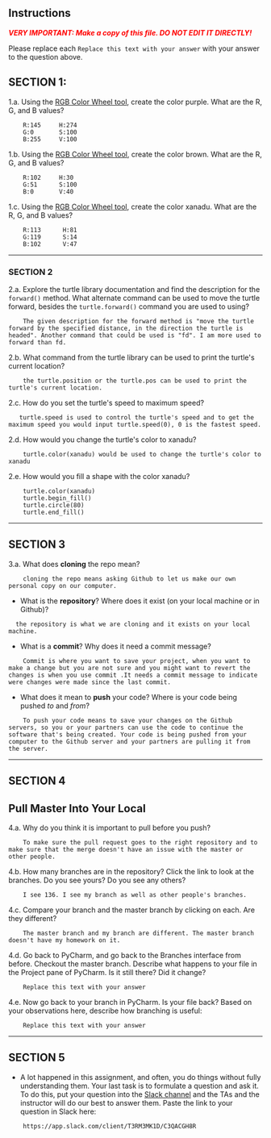 ## Instructions

**_<span style="color:red">
    VERY IMPORTANT: Make a copy of this file. DO NOT EDIT IT DIRECTLY!
</span>_**

Please replace each `Replace this text with your answer` 
with your answer to the question above.

## SECTION 1: 

1.a. Using the [RGB Color Wheel tool](https://colorspire.com/rgb-color-wheel/), create the color purple. 
     What are the R, G, and B values?

```
    R:145     H:274
    G:0       S:100
    B:255     V:100
```

1.b. Using the [RGB Color Wheel tool](https://colorspire.com/rgb-color-wheel/), create the color brown. 
     What are the R, G, and B values? 

```
    R:102     H:30
    G:51      S:100
    B:0       V:40
```

1.c. Using the [RGB Color Wheel tool](https://colorspire.com/rgb-color-wheel/), create the color xanadu. 
     What are the R, G, and B values?

```
    R:113      H:81
    G:119      S:14
    B:102      V:47
```

---

### SECTION 2

2.a. Explore the turtle library documentation and find the description for the 
     `forward()` method. What alternate command can be used to move the turtle forward, 
     besides the `turtle.forward()` command you are used to using?

```
    The given description for the forward method is "move the turtle forward by the specified distance, in the direction the turtle is headed". Another command that could be used is "fd". I am more used to forward than fd.
```

2.b. What command from the turtle library can be used to print the turtle's current 
   location?
   
```
    the turtle.position or the turtle.pos can be used to print the turtle's current location.
```

2.c. How do you set the turtle's speed to maximum speed?
   
```
   turtle.speed is used to control the turtle's speed and to get the maximum speed you would input turtle.speed(0), 0 is the fastest speed. 
```

2.d. How would you change the turtle's color to xanadu? 

```
    turtle.color(xanadu) would be used to change the turtle's color to xanadu
```

2.e. How would you fill a shape with the color xanadu?

```
    turtle.color(xanadu)
    turtle.begin_fill()
    turtle.circle(80)
    turtle.end_fill()
```

---

## SECTION 3

3.a. What does **cloning** the repo mean?

```
    cloning the repo means asking Github to let us make our own personal copy on our computer.
```


- What is the **repository**? Where does it exist (on your local machine or in Github)?

```
  the repository is what we are cloning and it exists on your local machine.  
```


- What is a **commit**? Why does it need a commit message?

```
    Commit is where you want to save your project, when you want to make a change but you are not sure and you might want to revert the changes is when you use commit .It needs a commit message to indicate were changes were made since the last commit.
```


- What does it mean to **push** your code? Where is your code being pushed _to_ and _from_?

```
    To push your code means to save your changes on the Github servers, so you or your partners can use the code to continue the software that's being created. Your code is being pushed from your computer to the Github server and your partners are pulling it from the server.
```

---

## SECTION 4

## Pull Master Into Your Local

4.a. Why do you think it is important to pull before you push?

```
    To make sure the pull request goes to the right repository and to make sure that the merge doesn't have an issue with the master or other people.
```

4.b. How many branches are in the repository?
     Click the link to look at the branches. Do you see yours? Do you see any others? 

```
    I see 136. I see my branch as well as other people's branches.
```


4.c. Compare your branch and the master branch by clicking on each. Are they different?

```
    The master branch and my branch are different. The master branch doesn't have my homework on it.
```


4.d. Go back to PyCharm, and go back to the Branches interface from before. Checkout the 
     master branch.
     Describe what happens to your file in the Project pane of PyCharm. Is it still 
     there? Did it change?

```
    Replace this text with your answer
```


4.e. Now go back to your branch in PyCharm. Is your file back? Based on your observations
     here, describe how branching is useful:

```
    Replace this text with your answer
```

---

## SECTION 5
- A lot happened in this assignment, and often, you do things without fully 
  understanding them. Your last task is to formulate a question and ask it. 
  To do this, put your question into the [Slack channel](https://bereacs.slack.com/archives/C3QACGH8R) and the TAs and the instructor 
  will do our best to answer them. Paste the link to your question in Slack here:

```
    https://app.slack.com/client/T3RM3MK1D/C3QACGH8R
```

